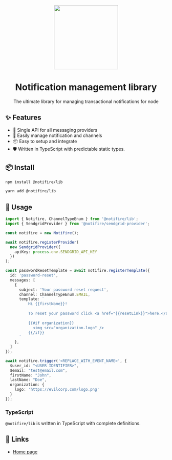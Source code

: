 <p align="center">
  <a href="https://notifire.co">
    <img width="200" src="https://notifire.co/img/logo.png">
  </a>
</p>

<h1 align="center">Notification management library</h1>

<div align="center">

The ultimate library for managing transactional notifications for node

</div>

## ✨ Features

- 🌈 Single API for all messaging providers
- 🌈 Easily manage notification and channels 
- 📦 Easy to setup and integrate
- 🛡 Written in TypeScript with predictable static types.

## 📦 Install

```bash
npm install @notifire/lib
```

```bash
yarn add @notifire/lib
```

## 🔨 Usage

```ts
import { Notifire, ChannelTypeEnum } from '@notifire/lib';
import { SendgridProvider } from '@notifire/sendgrid-provider';

const notifire = new Notifire();

await notifire.registerProvider(
  new SendgridProvider({
    apiKey: process.env.SENDGRID_API_KEY
  })
);

const passwordResetTemplate = await notifire.registerTemplate({
  id: 'password-reset',
  messages: [
    {
      subject: 'Your password reset request',
      channel: ChannelTypeEnum.EMAIL,
      template: `
          Hi {{firstName}}!
          
          To reset your password click <a href="{{resetLink}}">here.</a>
          
          {{#if organization}}
            <img src="organization.logo" />
          {{/if}}
      `
    },
  ]
});

await notifire.trigger('<REPLACE_WITH_EVENT_NAME>', {
  $user_id: "<USER IDENTIFIER>",
  $email: "test@email.com",
  firstName: "John",
  lastName: "Doe",
  organization: {
    logo: 'https://evilcorp.com/logo.png'
  }
});
```

### TypeScript

`@notifire/lib` is written in TypeScript with complete definitions.

## 🔗 Links
- [Home page](https://notifire.co/)
